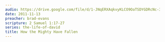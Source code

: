 ```yaml
---
audio: https://drive.google.com/file/d/1-JNqERXAqkvyKLCO9OaTSDYGDRcNc-3D/view
date: 2011-11-13
preacher: brad-evans
scripture: 2 Samuel 1:17-27
series: the-life-of-david
title: How the Mighty Have Fallen
---
```

